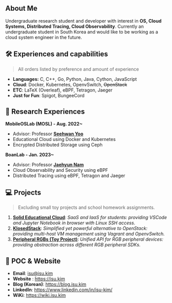 ## About Me
Undergraduate research student and developer with interest in **OS, Cloud Systems, Distributed Tracing, Cloud Observability**.  Currently an undergraduate student in South Korea and would like to be working as a cloud system engineer in the future.

## :hammer_and_wrench:	Experiences and capabilities
> All orders listed by preference and amount of experience

- **Languages:** C, C++, Go, Python, Java, Cython, JavaScript
- **Cloud**: Docker, Kubernetes, OpenvSwitch, ~~OpenStack~~
- **ETC**: LaTeX (Overleaf), eBPF, Tetragon, Jaeger
- **Just for Fun**: Spigot, BungeeCord


## :bookmark_tabs: Research Experiences
**MobileOSLab (MOSL) - Aug. 2022~**
- Advisor: Professor **[Seehwan Yoo](https://sites.google.com/site/dkumobileos/members/seehwanyoo)**
- Educational Cloud using Docker and Kubernetes
- Encrypted Distributed Storage using Ceph

**BoanLab - Jan. 2023~**
- Advisor: Professor **[Jaehyun Nam](https://jn.boanlab.com/)**
- Cloud Observability and Security using eBPF
- Distributed Tracing using eBPF, Tetragon and Jaeger


## :computer:	Projects
> Excluding small toy projects and school homework assignments.
1. **[Solid Educational Cloud](https://github.com/isu-kim/isu-kim/blob/main/projects.md#1-solid-educational-cloud)**: *SaaS and IaaS for students: providing VSCode and Jupyter Notebook in browser with Linux SSH access.*
2. **[KlosedStack](https://github.com/klosedstack)**: *Simplified yet powerful alternative to OpenStack: providing multi-host VM management using Vagrant and OpenvSwitch.*
3. **[Peripheral RGBs (Toy Project)](https://github.com/isu-kim/isu-kim/blob/main/projects.md#2-peripheral-rgbs-toy-project)**: *Unified API for RGB peripheral devices: providing abstraction across different RGB peripheral SDKs.*

## :e-mail: POC & Website
- **Email**: isu@isu.kim
- **Website** : https://isu.kim
- **Blog (Korean)**: https://blog.isu.kim
- **LinkedIn**: https://www.linkedin.com/in/isu-kim/
- **WiKi**: https://wiki.isu.kim
